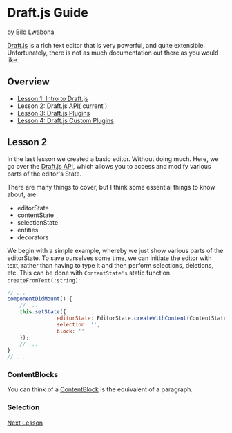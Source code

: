 # Draft.js Guide
by Bilo Lwabona

[Draft.js](https://draftjs.org/) is a rich text editor that is very powerful, and quite extensible. Unfortunately, there is not as much documentation out there as you would like.

## Overview

- [Lesson 1: Intro to Draft.js](https://github.com/bilo-io/draft-js-guide/tree/master/src/app/pages/lesson1)
- Lesson 2: Draft.js API( current )
- [Lesson 3: Draft.js Plugins](https://github.com/bilo-io/draft-js-guide/tree/master/src/app/pages/lesson3)
- [Lesson 4: Draft.js Custom Plugins](https://github.com/bilo-io/draft-js-guide/tree/master/src/app/pages/lesson4)

## Lesson 2

In the last lesson we created a basic editor. Without doing much. Here, we go over the [Draft.js API](https://draftjs.org/docs/overview.html#content), which allows you to access and modify various parts of the editor's State.

There are many things to cover, but I think some essential things to know about, are:

 - editorState
 - contentState
 - selectionState
 - entities
 - decorators

We begin with a simple example, whereby we just show various parts of the editorState.
To save ourselves some time, we can initiate the editor with text, rather than having to type it and then perform selections, deletions, etc. This can be done with `ContentState's` static function `createFromText(:string)`:

```jsx
// ...
componentDidMount() {
    // ...
    this.setState({
                editorState: EditorState.createWithContent(ContentState.createFromText('You are learning Draft.js\n\nThis is a guide from Bilo\n\nReact Rocks')),
                selection: '',
                block: ''
    });
    // ...
}
// ...
```

 ### ContentBlocks

You can think of a [ContentBlock](https://draftjs.org/docs/api-reference-content-block.html) is the equivalent of a paragraph.
 ### Selection



[Next Lesson](https://github.com/bilo-io/draft-js-guide/tree/lesson3)